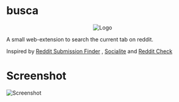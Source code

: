 # busca

<p align="center">
  <img src="https://github.com/afk-mcz/busca.afk/blob/master/dist/img/128icon_dark.svg" alt="Logo"/>
</p>

A small web-extension to search the current tab on reddit.

Inspired by [Reddit Submission Finder](https://addons.mozilla.org/en-US/firefox/addon/reddit-submission-finder/) , [Socialite](https://addons.mozilla.org/en-US/firefox/addon/socialite/) and [Reddit Check](https://github.com/hsbakshi/reddit-check)

# Screenshot

![Screenshot](https://github.com/afk-mcz/busca.afk/blob/master/screenshots/screenshot-1.png?raw=true)
